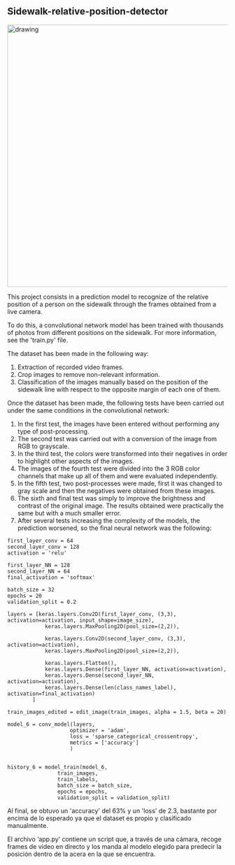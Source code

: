 ## Sidewalk-relative-position-detector

<img src="https://media.istockphoto.com/photos/suburban-sidewalk-picture-id172338416?b=1&k=20&m=172338416&s=170667a&w=0&h=D39OO3Q6E6m5k_jwl3CrIDCfQu0VZvEbfdEKkP21Zy4=" alt="drawing" width="600"/>

This project consists in a prediction model to recognize of the relative position of a person on the sidewalk through the frames obtained from a live camera.

To do this, a convolutional network model has been trained with thousands of photos from different positions on the sidewalk. For more information, see the 'train.py' file.

The dataset has been made in the following way:

1.	Extraction of recorded video frames.
2.	Crop images to remove non-relevant information.
3.	Classification of the images manually based on the position of the sidewalk line with respect to the opposite margin of each one of them.

Once the dataset has been made, the following tests have been carried out under the same conditions in the convolutional network:

1.	In the first test, the images have been entered without performing any type of post-processing.
2.	The second test was carried out with a conversion of the image from RGB to grayscale.
3.	In the third test, the colors were transformed into their negatives in order to highlight other aspects of the images.
4.	The images of the fourth test were divided into the 3 RGB color channels that make up all of them and were evaluated independently.
5.	In the fifth test, two post-processes were made, first it was changed to gray scale and then the negatives were obtained from these images.
6.	The sixth and final test was simply to improve the brightness and contrast of the original image. The results obtained were practically the same but with a much                 smaller error.
7.	After several tests increasing the complexity of the models, the prediction worsened, so the final neural network was the following:

```
first_layer_conv = 64
second_layer_conv = 128
activation = 'relu'

first_layer_NN = 128
second_layer_NN = 64
final_activation = 'softmax'

batch_size = 32
epochs = 20
validation_split = 0.2

layers = [keras.layers.Conv2D(first_layer_conv, (3,3), activation=activation, input_shape=image_size),
            keras.layers.MaxPooling2D(pool_size=(2,2)),

            keras.layers.Conv2D(second_layer_conv, (3,3), activation=activation),
            keras.layers.MaxPooling2D(pool_size=(2,2)),

            keras.layers.Flatten(),
            keras.layers.Dense(first_layer_NN, activation=activation),
            keras.layers.Dense(second_layer_NN, activation=activation),
            keras.layers.Dense(len(class_names_label), activation=final_activation)
        ]

train_images_edited = edit_image(train_images, alpha = 1.5, beta = 20)

model_6 = conv_model(layers,
                    optimizer = 'adam',
                    loss = 'sparse_categorical_crossentropy',
                    metrics = ['accuracy']
                    )


history_6 = model_train(model_6, 
                train_images,
                train_labels,
                batch_size = batch_size,
                epochs = epochs,
                validation_split = validation_split)
```
Al final, se obtuvo un 'accuracy' del 63% y un 'loss' de 2.3, bastante por encima de lo esperado ya que el dataset es propio y clasificado manualmente.

El archivo ‘app.py’ contiene un script que, a través de una cámara, recoge frames de vídeo en directo y los manda al modelo elegido para predecir la posición dentro de la acera en la que se encuentra.

